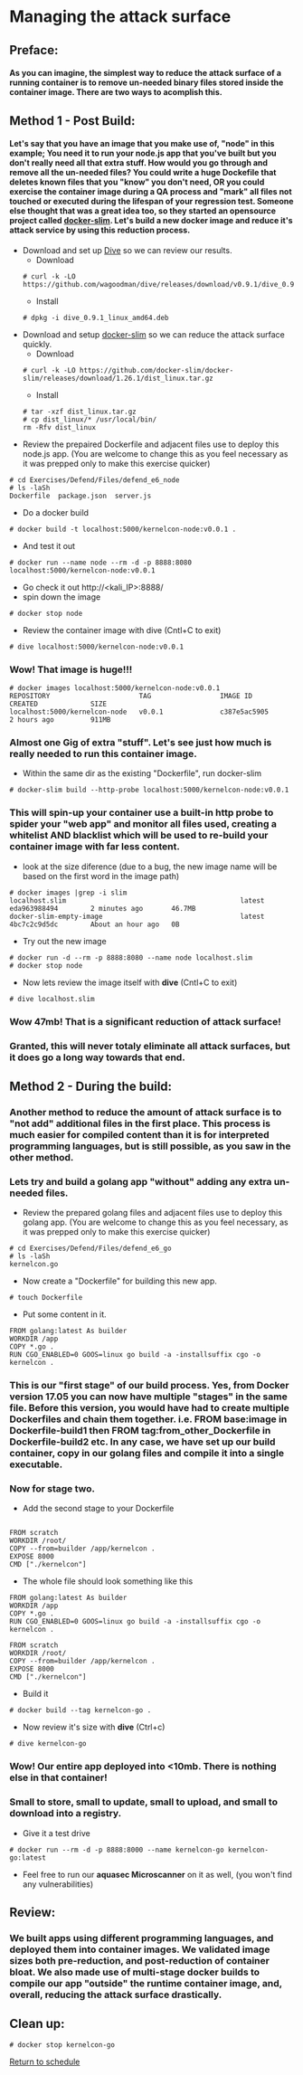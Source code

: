 # Managing the attack surface

## Preface: 
#### As you can imagine, the simplest way to reduce the attack surface of a running container is to remove un-needed binary files stored inside the container image. There are two ways to acomplish this.
## Method 1 - Post Build: 
#### Let's say that you have an image that you make use of, "__node__" in this example; You need it to run your node.js app that you've built but you don't really need all that extra stuff. How would you go through and remove all the un-needed files? You could write a huge __Dockefile__ that deletes known files that you "know" you don't need, OR you could exercise the container image during a QA process and "mark" all files not touched or executed during the lifespan of your regression test. Someone else thought that was a great idea too, so they started an opensource project called [docker-slim](https://github.com/docker-slim/docker-slim). Let's build a new docker image and reduce it's attack service by using this reduction process.
- Download and set up [Dive](https://github.com/wagoodman/dive) so we can review our results.
    - Download
    ```
    # curl -k -LO https://github.com/wagoodman/dive/releases/download/v0.9.1/dive_0.9.1_linux_amd64.deb
    ```  
    - Install
    ```
    # dpkg -i dive_0.9.1_linux_amd64.deb
    ```
- Download and setup [docker-slim](https://github.com/docker-slim/docker-slim) so we can reduce the attack surface quickly.
    - Download
    ```
    # curl -k -LO https://github.com/docker-slim/docker-slim/releases/download/1.26.1/dist_linux.tar.gz
    ```
    - Install
    ```
    # tar -xzf dist_linux.tar.gz
    # cp dist_linux/* /usr/local/bin/
    rm -Rfv dist_linux
    ```
- Review the prepaired Dockerfile and adjacent files use to deploy this node.js app. (You are welcome to change this as you feel necessary as it was prepped only to make this exercise quicker)
```
# cd Exercises/Defend/Files/defend_e6_node
# ls -laSh
Dockerfile  package.json  server.js
```
- Do a docker build
```
# docker build -t localhost:5000/kernelcon-node:v0.0.1 .
```
- And test it out
```
# docker run --name node --rm -d -p 8888:8080 localhost:5000/kernelcon-node:v0.0.1
```
- Go check it out http://<kali_IP>:8888/
- spin down the image
```
# docker stop node
```
- Review the container image with dive  (Cntl+C to exit)
```
# dive localhost:5000/kernelcon-node:v0.0.1
```
### Wow! That image is huge!!!
```
# docker images localhost:5000/kernelcon-node:v0.0.1
REPOSITORY                      TAG                 IMAGE ID            CREATED             SIZE
localhost:5000/kernelcon-node   v0.0.1              c387e5ac5905        2 hours ago         911MB
```
### Almost one Gig of extra "stuff". Let's see just how much is really needed to run this container image.
- Within the same dir as the existing "Dockerfile", run docker-slim
```
# docker-slim build --http-probe localhost:5000/kernelcon-node:v0.0.1
```
### This will spin-up your container use a built-in http probe to spider your "web app" and monitor all files used, creating a whitelist AND blacklist which will be used to re-build your container image with far less content.
- look at the size diference (due to a bug, the new image name will be based on the first word in the image path)
```
# docker images |grep -i slim
localhost.slim                                           latest              eda963988494        2 minutes ago       46.7MB
docker-slim-empty-image                                  latest              4bc7c2c9d5dc        About an hour ago   0B
```
- Try out the new image
```
# docker run -d --rm -p 8888:8080 --name node localhost.slim
# docker stop node
```
- Now lets review the image itself with __dive__ (Cntl+C to exit)
```
# dive localhost.slim
```
### Wow 47mb! That is a significant reduction of attack surface!
### Granted, this will never totaly eliminate all attack surfaces, but it does go a long way towards that end.

## Method 2 - During the build: 
### Another method to reduce the amount of attack surface is to "not add" additional files in the first place. This process is much easier for compiled content than it is for interpreted programming languages, but is still possible, as you saw in the other method.

### Lets try and build a golang app "without" adding any extra un-needed files.

- Review the prepared golang files and adjacent files use to deploy this golang app. (You are welcome to change this as you feel necessary, as it was prepped only to make this exercise quicker)
```
# cd Exercises/Defend/Files/defend_e6_go
# ls -laSh
kernelcon.go
```
- Now create a "Dockerfile" for building this new app.
```
# touch Dockerfile
```
- Put some content in it.
```
FROM golang:latest As builder
WORKDIR /app
COPY *.go .
RUN CGO_ENABLED=0 GOOS=linux go build -a -installsuffix cgo -o kernelcon .

```
### This is our "first stage" of our build process. Yes, from Docker version 17.05 you can now have multiple "stages" in the same file. Before this version, you would have had to create multiple Dockerfiles and chain them together. i.e. FROM base:image in Dockerfile-build1 then FROM tag:from_other_Dockerfile in Dockerfile-build2 etc. In any case, we have set up our build container, copy in our golang files and compile it into a single executable.

### Now for stage two.
- Add the second stage to your Dockerfile
```

FROM scratch  
WORKDIR /root/
COPY --from=builder /app/kernelcon .
EXPOSE 8000
CMD ["./kernelcon"] 
```
- The whole file should look something like this
```
FROM golang:latest As builder
WORKDIR /app
COPY *.go .
RUN CGO_ENABLED=0 GOOS=linux go build -a -installsuffix cgo -o kernelcon .

FROM scratch  
WORKDIR /root/
COPY --from=builder /app/kernelcon .
EXPOSE 8000
CMD ["./kernelcon"] 
```
- Build it
```
# docker build --tag kernelcon-go .
```
- Now review it's size with __dive__ (Ctrl+c)
```
# dive kernelcon-go
```
### Wow! Our entire app deployed into <10mb. There is nothing else in that container! 
### Small to store, small to update, small to upload, and small to download into a registry. 
- Give it a test drive
```
# docker run --rm -d -p 8888:8000 --name kernelcon-go kernelcon-go:latest
```
- Feel free to run our __aquasec Microscanner__ on it as well, (you won't find any vulnerabilities)

## Review:
### We built apps using different programming languages, and deployed them into container images. We validated image sizes both pre-reduction, and post-reduction of container bloat. We also made use of multi-stage docker builds to compile our app "outside" the runtime container image, and, overall, reducing the attack surface drastically.

## Clean up:
```
# docker stop kernelcon-go
```

[Return to schedule](../../Docs/SCHEDULE.md)
